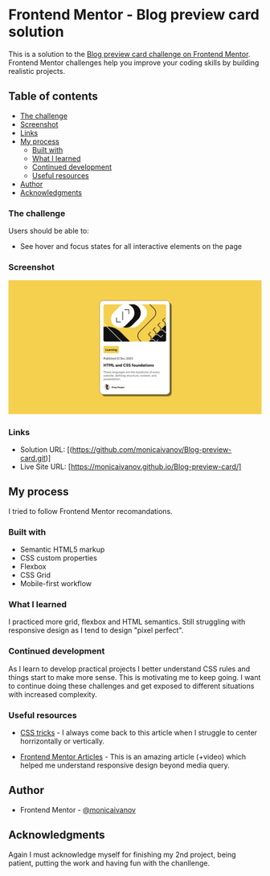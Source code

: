 # Frontend Mentor - Blog preview card solution

This is a solution to the [Blog preview card challenge on Frontend Mentor](https://www.frontendmentor.io/challenges/blog-preview-card-ckPaj01IcS). Frontend Mentor challenges help you improve your coding skills by building realistic projects.

## Table of contents

  - [The challenge](#the-challenge)
  - [Screenshot](#screenshot)
  - [Links](#links)
- [My process](#my-process)
  - [Built with](#built-with)
  - [What I learned](#what-i-learned)
  - [Continued development](#continued-development)
  - [Useful resources](#useful-resources)
- [Author](#author)
- [Acknowledgments](#acknowledgments)


### The challenge

Users should be able to:

- See hover and focus states for all interactive elements on the page

### Screenshot

![](./BlogPreviewCardScreenshot.JPG)

### Links

- Solution URL: [(https://github.com/monicaivanov/Blog-preview-card.git)]
- Live Site URL: [https://monicaivanov.github.io/Blog-preview-card/]

## My process
I tried to follow Frontend Mentor recomandations. 

### Built with

- Semantic HTML5 markup
- CSS custom properties
- Flexbox
- CSS Grid
- Mobile-first workflow


### What I learned

I practiced more grid, flexbox and HTML semantics. Still struggling with responsive design as I tend to design "pixel perfect".

### Continued development

As I learn to develop practical projects I better understand CSS rules and things start to make more sense. This is motivating me to keep going. I want to continue doing these challenges and get exposed to different situations with increased complexity. 

### Useful resources

- [CSS tricks](https://css-tricks.com/centering-css-complete-guide/) - I always come back to this article when I struggle to center horrizontally or vertically.

- [Frontend Mentor Articles](https://www.frontendmentor.io/articles/a-practical-guide-to-responsive-web-design-3mFeo4HklJ) - This is an amazing article (+video) which helped me understand responsive design beyond media query.  


## Author
- Frontend Mentor - [@monicaivanov](https://www.frontendmentor.io/profile/monicaivanov)


## Acknowledgments

Again I must acknowledge myself for finishing my 2nd project, being patient, putting the work and having fun with the chanllenge.